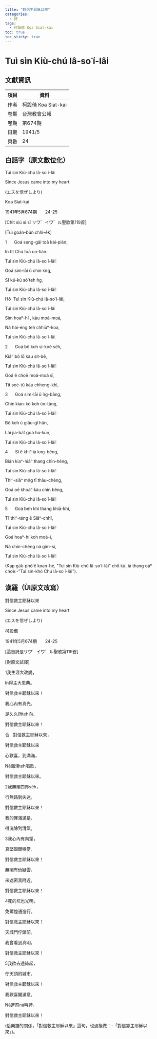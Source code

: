 ```yaml
---
title: "對信主耶穌以來"
categories:
  - 詩
tags:
  - 柯設偕 Koa Siat-kai
toc: true
toc_sticky: true
---
```


# Tuì sìn Kiù-chú Iâ-so͘ í-lâi

## 文獻資訊

| 項目 | 資料 |
|---|---|
| 作者 | 柯設偕 Koa Siat-kai |
| 卷期 | 台灣教會公報 |
| 卷期 | 第674期 |
| 日期 | 1941/5 |
| 頁數 | 24 |

## 白話字（原文數位化）

Tuì sìn Kiù-chú Iâ-so͘ í-lâi

Since Jesus came into my heart

(エスを信ぜしより)

Koa Siat-kai

1941年5月674期       24-25

[Chit siú si sī リワ゛イワ゛ル聖歌第119首]

[Tuì goân-bûn chhì-e̍k]

1      Goá seng-gâi toā kái-piàn,

In tit Chú toā un-tián.

Tuì sìn Kiù-chú Iâ-so͘ í-lâi!

Goá sim-lāi ū chin kng,

Sī kú-kú só͘ teh ǹg,

Tuì sìn Kiù-chú Iâ-so͘ í-lâi!

Hô  Tuì sìn Kiù-chú Iâ-so͘ í-lâi,

Tuì sìn Kiù-chú Iâ-so͘ í-lâi

Sim hoaⁿ-hí , kàu moá-moá,

Ná hái-éng teh chhiùⁿ-koa,

Tuì sìn Kiù-chú Iâ-so͘ í-lâi.

2      Goá bô koh sì-koè se̍h,

Kiâⁿ bô lō͘ kàu sit-bê,

Tuì sìn Kiù-chú Iâ-so͘ í-lâi!

Goá ê choē moá-moá sī,

Tit soé-tû kàu chheng-khì,

3      Goá sim-lāi ū ǹg-bāng,

Chin kian-kò͘ koh ún-tàng,

Tuì sìn Kiù-chú Iâ-so͘ í-lâi!

Bô koh ū giâu-gî hûn,

Lâi jia-ba̍t goá hù-kūn,

Tuì sìn Kiù-chú Iâ-so͘ í-lâi!

4      Sí ê khiⁿ iā kng-bêng,

Bián kiaⁿ-hiâⁿ thang chìn-hêng,

Tuì sìn Kiù-chú Iâ-so͘ í-lâi!

Thiⁿ-siâⁿ mn̂g tī thâu-chêng,

Goá oē khoàⁿ kàu chin bêng,

Tuì sìn Kiù-chú Iâ-so͘ í-lâi!

5      Goá beh khì thang khiā-khí,

Tī thiⁿ-téng ê Siâⁿ-chhī,

Tuì sìn Kiù-chú Iâ-so͘ í-lâi!

Goá hoaⁿ-hí koh moá-ì,

Ná chìn-chêng ná gîm-si,

Tuì sìn Kiù-chú Iâ-so͘ í-lâi!

(Kap ga̍k-phó͘ ê koan-hē, "Tuì sìn Kiù-chú Iâ-so͘ í-lâi" chit kù, iā thang oāⁿ choè:-"Tuì sìn-khò Chú Iâ-so͘ í-lâi").

## 漢羅（Ùi原文改寫）

對信救主耶穌以來

Since Jesus came into my heart

(エスを信ぜしより)

柯設偕

1941年5月674期       24-25

[這首詩是リワ゛イワ゛ル聖歌第119首]

[對原文試譯]

1我生涯大改變，

In得主大恩典。

對信救主耶穌以來！

我心內有真光，

是久久所teh向，

對信救主耶穌以來！

合   對信救主耶穌以來，

對信救主耶穌以來

心歡喜，到滿滿，

Ná海湧teh唱歌，

對信救主耶穌以來。

2我無閣四界se̍h，

行無路到失迷，

對信救主耶穌以來！

我的罪滿滿是，

得洗除到清氣，

3我心內有向望，

真堅固閣穩當，

對信救主耶穌以來！

無閣有僥疑雲，

來遮密我附近，

對信救主耶穌以來！

4死的坑也光明，

免驚惶通進行，

對信救主耶穌以來！

天城門佇頭前，

我會看到真明，

對信救主耶穌以來！

5我欲去通徛起，

佇天頂的城市，

對信救主耶穌以來！

我歡喜閣滿意，

Ná進前ná吟詩，

對信救主耶穌以來！

(佮樂譜的關係，「對信救主耶穌以來」這句，也通換做：-「對信靠主耶穌以來」)。
